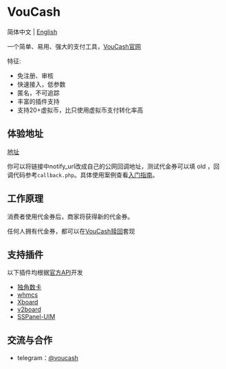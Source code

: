 VouCash
===========
简体中文 | [English](https://github.com/voucash/voucash/blob/master/README_en.md)

一个简单、易用、强大的支付工具，[VouCash官网](https://voucash.com/zh)

特征:
- 免注册、审核
- 快速接入，低参数
- 匿名，不可追踪
- 丰富的插件支持
- 支持20+虚拟币，比只使用虚拟币支付转化率高

体验地址
------
[地址](https://voucash.com/api/payment?amount=30&currency=CNY&order_id=15b8388d&notify_url=http://localhost/payment/notify/voucash&return_url=https://github.com/voucash/voucash)

你可以将链接中notify_url改成自己的公网回调地址，测试代金券可以填 old ，回调代码参考`callback.php`。具体使用案例查看[入门指南](https://voucash.github.io/zh/docs/tutorial)。

工作原理
------

消费者使用代金券后，商家将获得新的代金券。

任何人拥有代金券，都可以在[VouCash赎回](https://voucash.com/zh/redeem)套现

支持插件
------

以下插件均根据[官方API](https://voucash.com/cn/merchant)开发

- [独角数卡](https://github.com/voucash/dujiaoka)
- [whmcs](https://github.com/voucash/whmcs)
- [Xboard](https://github.com/voucash/v2board)
- [v2board](https://github.com/voucash/v2board)
- [SSPanel-UIM](https://github.com/voucash/sspanel-uim)

交流与合作
------

 - telegram：[@voucash](https://t.me/voucash)
